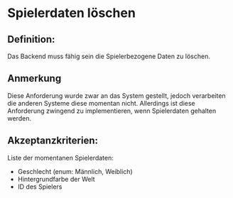 # Spielerdaten löschen

## Definition:

Das Backend muss fähig sein die Spielerbezogene Daten zu löschen.

## Anmerkung
Diese Anforderung wurde zwar an das System gestellt, jedoch verarbeiten die anderen Systeme diese momentan nicht.
Allerdings ist diese Anforderung zwingend zu implementieren, wenn Spielerdaten gehalten werden. 


## Akzeptanzkriterien:
Liste der momentanen Spielerdaten:
- Geschlecht (enum: Männlich, Weiblich)
- Hintergrundfarbe der Welt
- ID des Spielers


